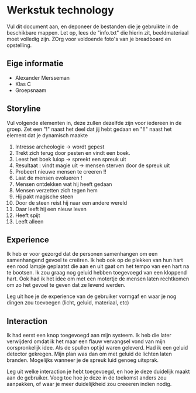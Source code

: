 # Werkstuk technology

Vul dit document aan, en deponeer de bestanden die je gebruikte in de beschikbare mappen. Let op, lees de "info.txt" die hierin zit, beeldmateriaal moet volledig zijn. ZOrg voor voldoende foto's van je breadboard en opstelling.


## Eige informatie

- Alexander Mersseman
- Klas C
- Groepsnaam


## Storyline 

Vul volgende elementen in, deze zullen dezelfde zijn voor iedereen in de groep. Zet een "!" naast het deel dat jij hebt gedaan en "!!" naast het element dat je dynamisch maakte

1. Intresse archeologie -> wordt gepest
2. Trekt zich terug door pesten en vindt een boek.
3. Leest het boek luiop -> spreekt een spreuk uit
4. Resultaat : vindt magie uit -> mensen sterven door de spreuk uit
5. Probeert nieuwe mensen te creeren !!
6. Laat de mensen evolueren !
7. Mensen ontdekken wat hij heeft gedaan
8. Mensen verzetten zich tegen hem
9. Hij pakt magische steen
10. Door de steen reist hij naar een andere wereld
11. Daar leeft hij een nieuw leven
12. Heeft spijt
13. Leeft alleen 

## Experience

Ik heb er voor gezorgd dat de personen samenhangen om een samenhangend gevoel te creëren. Ik heb ook op de plekken van hun hart een rood lampje geplaatst die aan en uit gaat om het tempo van een hart na te bootsen. Ik zou graag nog geluid hebben toegevoegd van een kloppend hart. Ook had ik het idee om met een motertje de mensen laten rechtkomen om zo het gevoel te geven dat ze levend werden. 

Leg uit hoe je de experience van de gebruiker vormgaf en waar je nog dingen zou toevoegen (licht, geluid, materiaal, etc)

## Interaction

Ik had eerst een knop toegevoegd aan mijn systeem. Ik heb die later verwijderd omdat ik het maar een flauw vervangsel vond van mijn oorspronkelijk idee. Als de spullen optijd waren geleverd. Had ik een geluid detector gekregen. Mijn plan was dan om met geluid de lichten laten branden. Mogelijks wanneer je de spreuk luid genoeg uitsprak.

Leg uit welke interaction je hebt toegevoegd, en hoe je deze duidelijk maakt aan de gebruiker. Voeg toe hoe je deze in de toekomst anders zou aanpakken, of waar je meer duidelijkheid zou creeeren indien nodig.